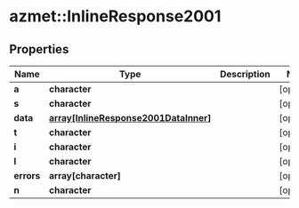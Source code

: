 # azmet::InlineResponse2001


## Properties
Name | Type | Description | Notes
------------ | ------------- | ------------- | -------------
**a** | **character** |  | [optional] 
**s** | **character** |  | [optional] 
**data** | [**array[InlineResponse2001DataInner]**](inline_response_200_1_data_inner.md) |  | [optional] 
**t** | **character** |  | [optional] 
**i** | **character** |  | [optional] 
**l** | **character** |  | [optional] 
**errors** | **array[character]** |  | [optional] 
**n** | **character** |  | [optional] 


